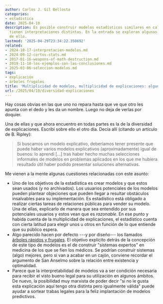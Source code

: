 ```yaml
---
author: Carlos J. Gil Bellosta
categories:
- estadística
date: 2025-04-10
description: Es posible construir modelos estadísticos similares en calidad pero que
  tienen interpretaciones distintas. En la entrada se exploran algunas consecuencias
  de ello.
lastmod: '2025-04-29T23:34:22.350692'
related:
- 2024-10-17-interpretacion-modelos.md
- 2024-09-12-cortos-stats.md
- 2017-01-16-weapons-of-math-destruction.md
- 2019-11-18-los-ejemplos-son-las-conclusiones.md
- 2025-03-06-seleccion-modelos.md
tags:
- explicación
- árboles frugales
title: 'Multiplicidad de modelos, multiplicidad de explicaciones: algunas consecuencias'
url: /2025/04/10/diversidad-explicaciones
---
```


Hay cosas obvias en las que uno no repara hasta que ve que otro les apunta con el dedo y les da un nombre. Luego no deja de verlas por doquier.

Una de ellas y que ahora encuentro en todas partes es la de la diversidad de explicaciones. Escribí sobre ello el otro día. Decía allí (citando un artículo de B. Ripley):

> Si buscamos un modelo explicativo, deberíamos tener presente que puede haber varios modelos explicativos (aproximadamente) igual de buenos: lo aprendí [...] tras haber hecho muchas selecciones informales de modelos en problemas aplicados en los que me hubiera resultado útil haber podido presentar soluciones alternativas.

Me vienen a la mente algunas cuestiones relacionadas con este asunto:

- Uno de los objetivos de la estadística es crear modelos y que estos sean usados (y no archivados). Los usuarios potenciales de los modelos pueden plantear objeciones que pueden llegar a resultar obstáculos insalvables para su implementación. Es estadístico está obligado a realizar ciertas tareas de relaciones públicas para vender su modelo. Una de ellas, explicarlo de manera que sea entendido por sus potenciales usuarios y estos vean que es _razonable_. En ese punto y habida cuenta de la multiplicidad de explicaciones, el estadístico cuenta con cierta latitud para elegir unos u otros en función de lo que entiende que su público espera.
- Algo parecido hacen por defecto ---y por diseño--- los llamados [árboles rápidos y frugales](/2016/07/13/rapido-y-frugal-una-digresion-en-la-direccion-inhabitual/). El objetivo explícito detrás de la concepción de este tipo de modelos es el de construir "sistemas expertos" en medicina de los que se fíen los médicos. Se podrían construir sistemas (algo) mejores, pero si van a acabar en un cajón, conviene recordar el argumento de San Anselmo sobre la relación entre existencia y optimalidad.
- Parece que la interpretabilidad de modelos va a ser condición necesaria para recibir el visto bueno legal para su utilización en algunos ámbitos. De nuevo, la posibilidad muy marxista de poder decir "si no le gusta esta explicación aquí tengo otra distinta pero igualmente válida" puede ayudar a sortear trabas legales para la feliz implantación de modelos predictivos.